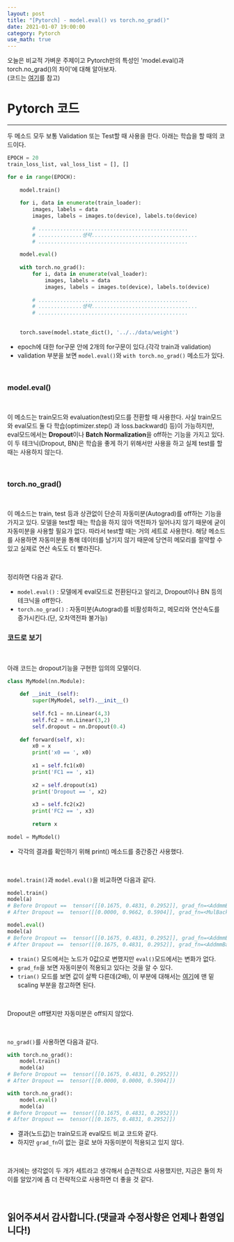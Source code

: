 ```yaml
---
layout: post
title: "[Pytorch] - model.eval() vs torch.no_grad()"
date: 2021-01-07 19:00:00
category: Pytorch
use_math: true
---
```


오늘은 비교적 가벼운 주제이고 Pytorch만의 특성인 'model.eval()과 torch.no_grad()의 차이'에 대해 알아보자.<br>
(코드는 [여기](https://github.com/gjustin40/Pytorch-Cookbook/blob/master/Advanced/model.eval_vs_torch.no_grad.ipynb)를 참고)

# Pytorch 코드
<hr>

두 메소드 모두 보통 Validation 또는 Test할 때 사용을 한다. 아래는 학습을 할 때의 코드이다.
```python
EPOCH = 20
train_loss_list, val_loss_list = [], []

for e in range(EPOCH):
    
    model.train()
    
    for i, data in enumerate(train_loader):
        images, labels = data
        images, labels = images.to(device), labels.to(device)

        # ................................................
        # ..............생략..................................
        # ................................................
    
    model.eval()
    
    with torch.no_grad():
        for i, data in enumerate(val_loader):
            images, labels = data
            images, labels = images.to(device), labels.to(device)
            
        # ................................................
        # ..............생략..................................
        # ................................................
    
    
    torch.save(model.state_dict(), '../../data/weight')
```
- epoch에 대한 for구문 안에 2개의 for구문이 있다.(각각 train과 validation)
- validation 부분을 보면 `model.eval()`와 `with torch.no_grad()` 메소드가 있다.

<br>

### model.eval()

<br>

이 메소드는 train모드와 evaluation(test)모드를 전환할 때 사용한다. 사실 train모드와 eval모드 둘 다 학습(optimizer.step() 과 loss.backward() 등)이 가능하지만, eval모드에서는 **Dropout**이나 **Batch Normalization**을 off하는 기능을 가지고 있다. 이 두 테크닉(Dropout, BN)은 학습을 좋게 하기 위해서만 사용을 하고 실제 test를 할 때는 사용하지 않는다.



<br>

### torch.no_grad()
<br>

이 메소드는 train, test 등과 상관없이 단순히 자동미분(Autograd)를 off하는 기능을 가지고 있다. 모델을 test할 때는 학습을 하지 않아 역전파가 일어나지 않기 때문에 굳이 자동미분을 사용할 필요가 없다. 따라서 test할 때는 거의 세트로 사용한다. 해당 메소드를 사용하면 자동미분을 통해 데이터를 남기지 않기 때문에 당연히 메모리를 절약할 수 있고 실제로 연산 속도도 더 빨라진다.

<br>

정리하면 다음과 같다.
- `model.eval()` : 모델에게 eval모드로 전환된다고 알리고,  Dropout이나 BN 등의 테크닉을 off한다.
- `torch.no_grad()` : 자동미분(Autograd)를 비활성화하고, 메모리와 연산속도를 증가시킨다.(단, 오차역전파 불가능)

### 코드로 보기

<br>

아래 코드는 dropout기능을 구현한 임의의 모델이다.
```python
class MyModel(nn.Module):
    
    def __init__(self):
        super(MyModel, self).__init__()
        
        self.fc1 = nn.Linear(4,3)
        self.fc2 = nn.Linear(3,2)
        self.dropout = nn.Dropout(0.4)
        
    def forward(self, x):
        x0 = x
        print('x0 == ', x0)
        
        x1 = self.fc1(x0)
        print('FC1 == ', x1)
        
        x2 = self.dropout(x1)
        print('Dropout == ', x2)
        
        x3 = self.fc2(x2)
        print('FC2 == ', x3)
        
        return x
    
model = MyModel()
```
- 각각의 결과를 확인하기 위해 print() 메소드를 중간중간 사용했다.

<br>

`model.train()`과 `model.eval()`을 비교하면 다음과 같다.
```python
model.train()
model(a)
# Before Dropout ==  tensor([[0.1675, 0.4831, 0.2952]], grad_fn=<AddmmBackward>)
# After Dropout ==  tensor([[0.0000, 0.9662, 0.5904]], grad_fn=<MulBackward0>)

model.eval()
model(a)
# Before Dropout ==  tensor([[0.1675, 0.4831, 0.2952]], grad_fn=<AddmmBackward>)
# After Dropout ==  tensor([[0.1675, 0.4831, 0.2952]], grad_fn=<AddmmBackward>)
```
- `train()` 모드에서는 노드가 0값으로 변했지만 `eval()`모드에서는 변화가 없다.
- `grad_fn`을 보면 자동미분이 적용되고 있다는 것을 알 수 있다.
- `trian()` 모드를 보면 값이 살짝 다른데(2배), 이 부분에 대해서는 [여기](https://gjustin40.github.io/pytorch/2020/12/30/Pytorch-DropOut.html)에 맨 밑 scaling 부분을 참고하면 된다.

<br>

Dropout은 off됐지만 자동미분은 off되지 않았다.

<br>

`no_grad()`를 사용하면 다음과 같다.
```python
with torch.no_grad():
    model.train()
    model(a)
# Before Dropout ==  tensor([[0.1675, 0.4831, 0.2952]])
# After Dropout ==  tensor([[0.0000, 0.0000, 0.5904]])

with torch.no_grad():
    model.eval()
    model(a)
# Before Dropout ==  tensor([[0.1675, 0.4831, 0.2952]])
# After Dropout ==  tensor([[0.1675, 0.4831, 0.2952]])
```
- 결과(노드값)는 train모드과 eval모드 비교 코드와 같다.
- 하지만 `grad_fn`이 없는 걸로 보아 자동미분이 적용되고 있지 않다.

<br>

과거에는 생각없이 두 개가 세트라고 생각해서 습관적으로 사용했지만, 지금은 둘의 차이를 알았기에 좀 더 전략적으로 사용하면 더 좋을 것 같다.

<br>

## **읽어주셔서 감사합니다.(댓글과 수정사항은 언제나 환영입니다!)**